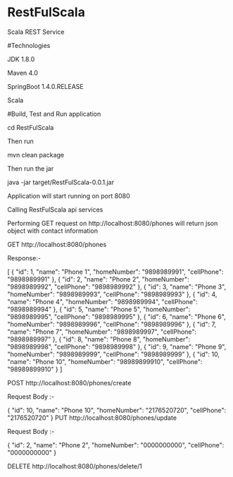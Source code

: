 # RestFulScala
Scala REST Service

#Technologies

JDK 1.8.0

Maven 4.0

SpringBoot 1.4.0.RELEASE

Scala

#Build, Test and Run application

cd RestFulScala

Then run

mvn clean package

Then run the jar

java -jar target/RestFulScala-0.0.1.jar

Application will start running on port 8080

Calling RestFulScala api services

Performing GET request on http://localhost:8080/phones will return json object with contact information 

GET http://localhost:8080/phones

Response:-

[
    {
        "id": 1,
        "name": "Phone 1",
        "homeNumber": "9898989991",
        "cellPhone": "9898989991"
    },
    {
        "id": 2,
        "name": "Phone 2",
        "homeNumber": "9898989992",
        "cellPhone": "9898989992"
    },
    {
        "id": 3,
        "name": "Phone 3",
        "homeNumber": "9898989993",
        "cellPhone": "9898989993"
    },
    {
        "id": 4,
        "name": "Phone 4",
        "homeNumber": "9898989994",
        "cellPhone": "9898989994"
    },
    {
        "id": 5,
        "name": "Phone 5",
        "homeNumber": "9898989995",
        "cellPhone": "9898989995"
    },
    {
        "id": 6,
        "name": "Phone 6",
        "homeNumber": "9898989996",
        "cellPhone": "9898989996"
    },
    {
        "id": 7,
        "name": "Phone 7",
        "homeNumber": "9898989997",
        "cellPhone": "9898989997"
    },
    {
        "id": 8,
        "name": "Phone 8",
        "homeNumber": "9898989998",
        "cellPhone": "9898989998"
    },
    {
        "id": 9,
        "name": "Phone 9",
        "homeNumber": "9898989999",
        "cellPhone": "9898989999"
    },
    {
        "id": 10,
        "name": "Phone 10",
        "homeNumber": "98989899910",
        "cellPhone": "98989899910"
    }
]


POST  http://localhost:8080/phones/create

Request Body :-

 {
        "id": 10,
        "name": "Phone 10",
        "homeNumber": "2176520720",
        "cellPhone": "2176520720"
 }
PUT  http://localhost:8080/phones/update

Request Body :-

  {
        "id": 2,
        "name": "Phone 2",
        "homeNumber": "0000000000",
        "cellPhone": "0000000000"
    }
    
DELETE     http://localhost:8080/phones/delete/1



